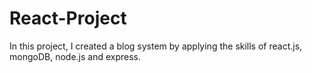 # React-Project
In this project, I created a blog system by applying the skills of react.js, mongoDB, node.js and express.
